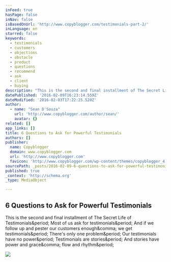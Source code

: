 ```yaml
---
inFeed: true
hasPage: false
inNav: false
isBasedOnUrl: 'http://www.copyblogger.com/testimonials-part-2/'
inLanguage: en
starred: false
keywords:
  - testimonials
  - customers
  - objections
  - obstacle
  - product
  - questions
  - recommend
  - ask
  - client
  - buying
description: "This is the second and final installment of The Secret Life of Testimonials. Most of us ask for testimonials. And if we follow up and pester our customers enough, we get testimonials. There's only one problem. Our testimonials have no power. Testimonials are stories. And stories have power and grace, flow and rhythm."
datePublished: '2016-02-09T16:23:14.559Z'
dateModified: '2016-02-03T17:22:25.520Z'
author:
  - name: "Sean D'Souza"
    url: 'http://www.copyblogger.com/author/sean/'
    avatar: {}
related: []
app_links: []
title: 6 Questions to Ask for Powerful Testimonials
authors: []
publisher:
  name: Copyblogger
  domain: www.copyblogger.com
  url: 'http://www.copyblogger.com'
  favicon: 'http://www.copyblogger.com/wp-content/themes/copyblogger_4.0/assets/img/favicon.ico'
sourcePath: _posts/2016-02-09-6-questions-to-ask-for-powerful-testimonials.md
published: true
_context: 'http://schema.org'
_type: MediaObject

---
```

<article style=""><h1>6 Questions to Ask for Powerful Testimonials</h1><p>This is the second and final installment of The Secret Life of Testimonials&amp;period; Most of us ask for testimonials&amp;period; And if we follow up and pester our customers enough&amp;comma; we get testimonials&amp;period; There's only one problem&amp;period; Our testimonials have no power&amp;period; Testimonials are stories&amp;period; And stories have power and grace&amp;comma; flow and rhythm&amp;period;</p><img src="http://netdna.copyblogger.com/images/two-masks.jpg" /></article>